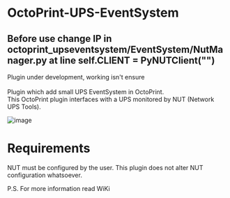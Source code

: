 # OctoPrint-UPS-EventSystem

## Before use change IP in octoprint_upseventsystem/EventSystem/NutManager.py at line self.CLIENT = PyNUTClient("<IP Nut>")

Plugin under development, working isn't ensure
<br/><br/>
Plugin which add small UPS EventSystem in OctoPrint.
<br/>
This OctoPrint plugin interfaces with a UPS monitored by NUT (Network UPS Tools).

![image](https://user-images.githubusercontent.com/48924544/177372833-b37be0b3-e24f-465c-8639-3cbeaf9507f3.png)

# Requirements
NUT must be configured by the user. This plugin does not alter NUT configuration whatsoever.

P.S. For more information read WiKi


